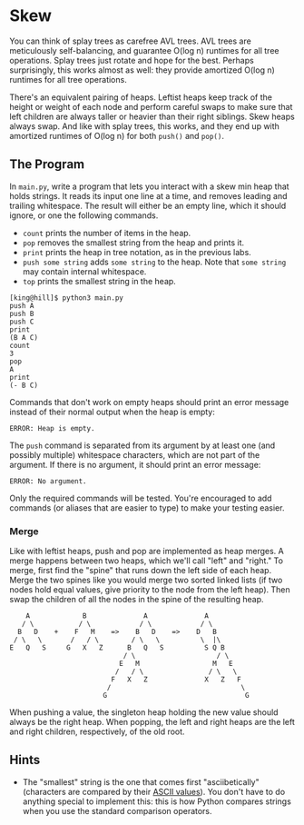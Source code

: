 # Skew

You can think of splay trees as  carefree AVL trees.  AVL trees are meticulously
self-balancing,  and guarantee O(log n) runtimes for all tree operations.  Splay
trees just rotate and hope for the best. Perhaps surprisingly, this works almost
as well: they provide amortized O(log n) runtimes for all tree operations.

There's an equivalent pairing  of heaps.  Leftist heaps keep track of the height
or weight of each node and perform careful swaps to make sure that left children
are always taller or heavier than their right siblings.  Skew heaps always swap.
And like with splay trees,  this works,  and they end up with amortized runtimes
of O(log n) for both `push()` and `pop()`.


## The Program

In `main.py`,  write a program that lets you interact with  a skew min heap that
holds  strings.  It reads its input one  line at a time, and removes leading and
trailing whitespace.  The result  will either be  an empty line, which it should
ignore, or one the following commands.

- `count` prints the number of items in the heap.
- `pop` removes the smallest string from the heap and prints it.
- `print` prints the heap in tree notation, as in the previous labs.
- `push some string` adds `some string` to the heap. Note that `some string` may
  contain internal whitespace.
- `top` prints the smallest string in the heap.

```
[king@hill]$ python3 main.py
push A
push B
push C
print
(B A C)
count
3
pop
A
print
(- B C)
```

Commands that don't work on empty heaps should print an error message instead of
their normal output when the heap is empty:

```
ERROR: Heap is empty.
```

The `push` command  is separated from its argument by at least one (and possibly
multiple) whitespace characters, which are not part of the argument. If there is
no argument, it should print an error message:

```
ERROR: No argument.
```

Only the required commands will be tested. You're encouraged to add commands (or
aliases that are easier to type) to make your testing easier.


### Merge

Like with leftist heaps,  push and pop  are implemented as heap merges.  A merge
happens between two heaps, which we'll call "left" and "right."  To merge, first
find the "spine" that runs down the left side of each heap. Merge the two spines
like  you would merge  two sorted linked lists  (if two nodes hold equal values,
give priority to the node from the left heap). Then swap the children of all the
nodes in the spine of the resulting heap.

```
    A             B              A              A
   / \           / \            / \            / \
  B   D    +    F   M    =>    B   D    =>    D   B
 / \   \       /   / \        / \   \          \  |\
E   Q   S     G   X   Z      B   Q   S          S Q B
                            / \                    / \
                           E   M                  M   E
                          /   / \                / \   \
                         F   X   Z              X   Z   F
                        /                                \
                       G                                  G
```

When pushing a value,  the singleton heap holding the new value should always be
the right heap.  When popping,  the left and right heaps are  the left and right
children, respectively, of the old root.


## Hints

- The "smallest" string is the one that comes first "asciibetically" (characters
  are compared by their  [ASCII values][ascii]).  You don't  have to do anything
  special  to implement this:  this is how Python compares strings  when you use
  the standard comparison operators.


[ascii]: <https://en.wikipedia.org/wiki/ASCII>
